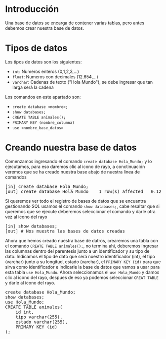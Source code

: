 # Introducción

Una base de datos se encarga de contener varias tablas, pero antes debemos crear nuestra base de datos.

# Tipos de datos

Los tipos de datos son los siguientes:
  * `int`: Numeros enteros (0,1,2,3,...)
  * `float`: Numeros con decimales (12.654,...)
  * `varchar`: Cadenas de texto ("Hola Mundo"), se debe ingresar que tan larga será la cadena

Los comandos en este apartado son:
 * `create database <nombre>;`
 * `show databases;`
 * `CREATE TABLE animales();`
 * `PRIMARY KEY (nombre_columna)`
 * `use <nombre_base_datos>`

# Creando nuestra base de datos

Comenzamos ingresando el comando `create database Hola_Mundo;` y lo ejecutamos, para eso daremos clic al icono de rayo, a conctinuación veremos que se ha creado nuestra base abajo de nuestra linea de comandos

<pre>
[in] create database Hola_Mundo;
[out] create database Hola_Mundo	1 row(s) affected	0.125 sec
</pre>

Si queremos ver todo el registro de bases de datos que se encuantra gestionando SQL usamos el comando `show databases;`, cabe resaltar que si queremos que se ejecute deberemos seleccionar el comando y darle otra vez al icono del rayo

<pre>
[in] show databases;
[out] # Nos muestra las bases de datos creadas
</pre>

Ahora que hemos creado nuestra base de datros, crearemos una tabla con el comando `CREATE TABLE animales();`, no termina ahi, deberemos ingresar las columnas dentro del parentesis junto a un identificador y su tipo de dato.
Indicamos el tipo de dato que será nuestro identificador (int), el tipo (varchar) junto a su longitud, estado (varchar), el `PRIMARY KEY (id)` para que sirva como identificador e indicarle  la base de datos que vamos a usar para esta tabla `use Hola_Mundo`.
Ahora seleccionamos el `use Hola_Mundo` y damos clic al icono del rayo, despues de eso ya podemos seleccionar `CREAT TABLE` y darle al icono del rayo.

<pre>
create database Hola_Mundo;
show databases;
use Hola_Mundo;
CREATE TABLE animales(
	id int,
    tipo varchar(255),
    estado varchar(255),
    PRIMARY KEY (id)
);
</pre>

